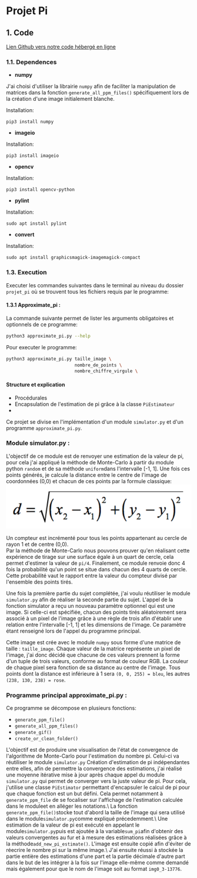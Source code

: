 # Projet Pi

## 1. Code

[Lien Github vers notre code hébergé en ligne](https://github.com/sebgranie/pi_project)

### 1.1. Dependences

- **numpy**

J'ai choisi d'utiliser la librairie `numpy` afin de faciliter la manipulation de matrices dans la fonction `generate_all_ppm_files()` spécifiquement lors de la création d'une image initialement blanche.

Installation:

```
pip3 install numpy
```

- **imageio**

Installation:

```
pip3 install imageio
```

- **opencv**

Installation:

```
pip3 install opencv-python
```

- **pylint**

Installation:

```
sudo apt install pylint
```

- **convert**

Installation:

```
sudo apt install graphicsmagick-imagemagick-compact
```

### 1.3. Execution

Executer les commandes suivantes dans le terminal au niveau du dossier `projet_pi` où se trouvent tous les fichiers requis par le programme:

#### 1.3.1 Approximate_pi :

La commande suivante permet de lister les arguments obligatoires et optionnels de ce programme:

```sh
python3 approximate_pi.py --help
```

Pour executer le programme:

```sh
python3 approximate_pi.py taille_image \
                          nombre_de_points \
                          nombre_chiffre_virgule \
```

#### Structure et explication

- Procédurales
- Encapsulation de l'estimation de pi grâce à la classe `PiEstimateur`
-

Ce projet se divise en l'implémentation d'un module `simulator.py` et d'un programme `approximate_pi.py`.

### Module simulator.py :

L'objectif de ce module est de renvoyer une estimation de la valeur de pi, pour cela j'ai appliqué la méthode de Monte-Carlo à partir du module python `random` et de sa méthode `uniform`dans l'intervalle [-1, 1]. Une fois ces points générés, je calcule la distance entre le centre de l'image de coordonnées (0,0) et chacun de ces points par la formule classique: \
![Formule de la distance entre deux points](distance_image.png)

Un compteur est incrémenté pour tous les points appartenant au cercle de rayon 1 et de centre (0,0).\
Par la méthode de Monte-Carlo nous pouvons prouver qu'en réalisant cette expérience de tirage sur une surface égale à un quart de cercle, cela permet d'estimer la valeur de `pi/4`. Finalement, ce module renvoie donc 4 fois la probabilité qu'un point se situe dans chacun des 4 quarts de cercle. Cette probabilité vaut le rapport entre la valeur du compteur divisé par l'ensemble des points tirés.

Une fois la première partie du sujet complétée, j'ai voulu réutiliser le module `simulator.py` afin de réaliser la seconde partie du sujet.
L'appel de la fonction simulator a reçu un nouveau paramètre optionnel qui est une image. Si celle-ci est spécifiée, chacun des points tirés aléatoirement sera associé à un pixel de l'image grâce à une règle de trois afin d'établir une relation entre l'intervalle [-1, 1] et les dimensions de l'image. Ce paramètre étant renseigné lors de l'appel du programme principal.

Cette image est crée avec le module `numpy` sous forme d'une matrice de taille : `taille_image`. Chaque valeur de la matrice représente un pixel de l'image, j'ai donc décidé que chacune de ces valeurs prennent la forme d'un tuple de trois valeurs, conforme au format de couleur RGB. La couleur de chaque pixel sera fonction de sa distance au centre de l'image. Tous points dont la distance est inférieure à 1 sera `(0, 0, 255) = bleu`, les autres `(238, 130, 238) = rose`.

### Programme principal approximate_pi.py :

Ce programme se décompose en plusieurs fonctions:

- `generate_ppm_file()`
- `generate_all_ppm_files()`
- `generate_gif()`
- `create_or_clean_folder()`

L'objectif est de produire une visualisation de l'état de convergence de l'algorithme de Monte-Carlo pour l'estimation du nombre pi.
Celui-ci va réutiliser le module `simulator.py`
Création d'estimation de pi indépendantes entre elles, afin de permettre la convergence des estimations, j'ai réalisé une moyenne itérative mise à jour après chaque appel du module `simulator.py` qui permet de converger vers la juste valeur de pi.
Pour cela, j'utilise une classe `PiEstimator` permettant d'encapsuler le calcul de pi pour que chaque fonction est un but défini. Cela permet notamment à `generate_ppm_file` de se focaliser sur l'affichage de l'estimation calculée dans le moduleet en alléger les notations.\ La fonction `generate_ppm_file()`stocke tout d'abord la taille de l'image qui sera utilisé dans le module`simulator.py`comme expliqué précedemment.\ Une estimation de la valeur de pi est exécuté en appelant le module`simulator.py`puis est ajoutée à la variable`sum_pi`afin d'obtenir des valeurs convergentes au fur et à mesure des estimations réalisées grâce à la méthode`add_new_pi_estimate()`. L'image est ensuite copié afin d'éviter de réecrire le nombre pi sur la même image.\ J'ai ensuite réussi à stockée la partie entière des estimations d'une part et la partie décimale d'autre part dans le but de les intégrer à la fois sur l'image elle-même comme demandé mais également pour que le nom de l'image soit au format `img0_3-13776`.
